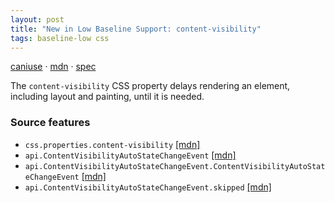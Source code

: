 ```yaml
---
layout: post
title: "New in Low Baseline Support: content-visibility"
tags: baseline-low css
---
```


[caniuse](https://caniuse.com/?search=content-visibility) · [mdn](https://developer.mozilla.org/en-US/search?q=content-visibility) · [spec](https://drafts.csswg.org/css-contain-2/#content-visibility)

The `content-visibility` CSS property delays rendering an element, including layout and painting, until it is needed.

### Source features

- ``css.properties.content-visibility`` [[mdn]](https://developer.mozilla.org/en-US/search?q=css.properties.content-visibility)
- ``api.ContentVisibilityAutoStateChangeEvent`` [[mdn]](https://developer.mozilla.org/en-US/search?q=api.ContentVisibilityAutoStateChangeEvent)
- ``api.ContentVisibilityAutoStateChangeEvent.ContentVisibilityAutoStateChangeEvent`` [[mdn]](https://developer.mozilla.org/en-US/search?q=api.ContentVisibilityAutoStateChangeEvent.ContentVisibilityAutoStateChangeEvent)
- ``api.ContentVisibilityAutoStateChangeEvent.skipped`` [[mdn]](https://developer.mozilla.org/en-US/search?q=api.ContentVisibilityAutoStateChangeEvent.skipped)
